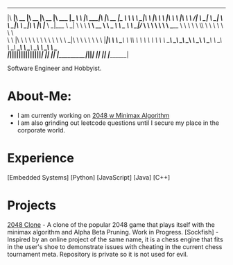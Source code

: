 ________  ________  ________  ________  _______  _________  _________        ________  ________  ________  _________  _________   
|\   ____\|\   __  \|\   __  \|\   __  \|\  ___ \|\___   ___\\___   ___\     |\   ____\|\   ____\|\   __  \|\___   ___\\___   ___\ 
\ \  \___|\ \  \|\  \ \  \|\  \ \  \|\  \ \   __/\|___ \  \_\|___ \  \_|     \ \  \___|\ \  \___|\ \  \|\  \|___ \  \_\|___ \  \_| 
 \ \  \  __\ \   __  \ \   _  _\ \   _  _\ \  \_|/__  \ \  \     \ \  \       \ \_____  \ \  \    \ \  \\\  \   \ \  \     \ \  \  
  \ \  \|\  \ \  \ \  \ \  \\  \\ \  \\  \\ \  \_|\ \  \ \  \     \ \  \       \|____|\  \ \  \____\ \  \\\  \   \ \  \     \ \  \ 
   \ \_______\ \__\ \__\ \__\\ _\\ \__\\ _\\ \_______\  \ \__\     \ \__\        ____\_\  \ \_______\ \_______\   \ \__\     \ \__\
    \|_______|\|__|\|__|\|__|\|__|\|__|\|__|\|_______|   \|__|      \|__|       |\_________\|_______|\|_______|    \|__|      \|__|
                                                                                \|_________|                                      

Software Engineer and Hobbyist.

# About-Me:
- I am currently working on [2048 w Minimax Algorithm](https://github.com/Gartcart/2048)
- I am also grinding out leetcode questions until I secure my place in the corporate world.


# Experience
[Embedded Systems] [Python] [JavaScript] [Java] [C++]

# Projects
[2048 Clone](https://github.com/Gartcart/2048) - A clone of the popular 2048 game that plays itself with the minimax algorithm and Alpha Beta Pruning. Work in Progress.
[Sockfish] - Inspired by an online project of the same name, it is a chess engine that fits in the user's shoe to demonstrate issues with cheating in the current chess tournament meta. Repository is private so it is not used for evil.

